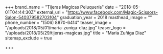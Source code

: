 +++
brand_name = "Tijeras Magicas Peluquería"
date = "2018-05-01T04:44:30Z"
external_url = "https://www.facebook.com/Magic-Scissors-Salon-540379582703104"
graduation_year = 2018
masthead_image = ""
phone_number = "(506) 8870-6414"
teaser_image = "/uploads/2018/05/01/maria-zuniga-diaz.jpg"
teaser_logo = "/uploads/2018/05/29/tijeras-magicas.jpg"
title = "Maria Zuñiga Diaz"
sitemap_exclude = true

+++
